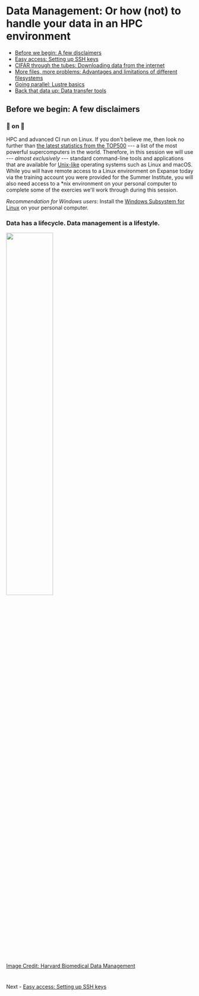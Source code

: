 # Data Management: Or how (not) to handle your data in an HPC environment

- [Before we begin: A few disclaimers](DISCLAIMERS.md)
- [Easy access: Setting up SSH keys](SSH.md)
- [CIFAR through the tubes: Downloading data from the internet](DOWNLOADING.md)
- [More files, more problems: Advantages and limitations of different filesystems](FILESYSTEMS.md)
- [Going parallel: Lustre basics](LUSTRE.md)
- [Back that data up: Data transfer tools](TRANSFER.md)

## Before we begin: A few disclaimers

### :running: on :penguin:

HPC and advanced CI run on Linux. If you don't believe me, then look no further than [the latest statistics from the TOP500](https://www.top500.org/statistics/list) --- a list of the most powerful supercomputers in the world. Therefore, in this session we will use --- *almost exclusively* --- standard command-line tools and applications that are available for [Unix-like](https://en.wikipedia.org/wiki/Unix-like) operating systems such as Linux and macOS. While you will have remote access to a Linux environment on Expanse today via the training account you were provided for the Summer Institute, you will also need access to a \*nix environment on your personal computer to complete some of the exercies we'll work through during this session. 

*Recommendation for Windows users*: Install the [Windows Subsystem for Linux](https://docs.microsoft.com/en-us/windows/wsl) on your personal computer.

### Data has a lifecycle. Data management is a lifestyle.

<img src='https://datamanagement.hms.harvard.edu/sites/g/files/mcu941/files/assets/Images/Lifecycle-wheel-2tier.png' width='50%' height='50%'/>

[Image Credit: Harvard Biomedical Data Management](https://datamanagement.hms.harvard.edu)

#

Next - [Easy access: Setting up SSH keys](SSH.md)
